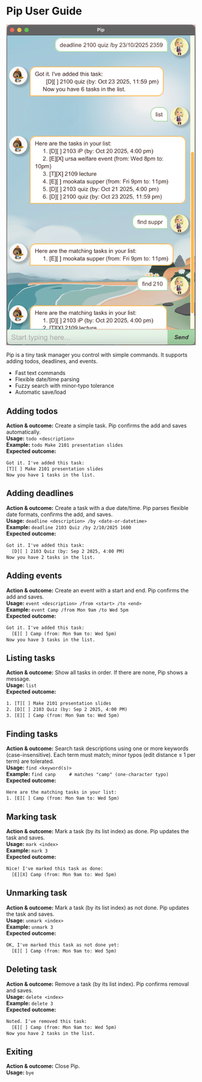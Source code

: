 # Pip User Guide

![Ui.png](Ui.png)

Pip is a tiny task manager you control with simple commands. It supports adding todos, deadlines, and events.
- Fast text commands 
- Flexible date/time parsing 
- Fuzzy search with minor-typo tolerance 
- Automatic save/load

## Adding todos
**Action & outcome:** Create a simple task. Pip confirms the add and saves automatically.<br>
**Usage:** `todo <description>`<br>
**Example:** `todo Make 2101 presentation slides`<br>
**Expected outcome:**
```
Got it. I've added this task:
[T][ ] Make 2101 presentation slides
Now you have 1 tasks in the list.
```

## Adding deadlines
**Action & outcome:** Create a task with a due date/time. Pip parses flexible date formats, confirms the add, and saves.<br>
**Usage:** `deadline <description> /by <date-or-datetime>`<br>
**Example:** `deadline 2103 Quiz /by 2/10/2025 1600`<br>
**Expected outcome:**
```
Got it. I've added this task:
  [D][ ] 2103 Quiz (by: Sep 2 2025, 4:00 PM)
Now you have 2 tasks in the list.
```

## Adding events
**Action & outcome:** Create an event with a start and end. Pip confirms the add and saves.<br>
**Usage:** `event <description> /from <start> /to <end>`<br>
**Example:** `event Camp /from Mon 9am /to Wed 5pm`<br>
**Expected outcome:**
```
Got it. I've added this task:
  [E][ ] Camp (from: Mon 9am to: Wed 5pm)
Now you have 3 tasks in the list.
```

## Listing tasks
**Action & outcome:** Show all tasks in order. If there are none, Pip shows a message.<br>
**Usage:** `list`<br>
**Expected outcome:**<br>
```
1. [T][ ] Make 2101 presentation slides
2. [D][ ] 2103 Quiz (by: Sep 2 2025, 4:00 PM)
3. [E][ ] Camp (from: Mon 9am to: Wed 5pm)
```

## Finding tasks
**Action & outcome:** Search task descriptions using one or more keywords (case-insensitive). Each term must match; minor typos (edit distance ≤ 1 per term) are tolerated.<br>
**Usage:** `find <keyword(s)>`<br>
**Example:** `find canp     # matches "camp" (one-character typo)`<br>
**Expected outcome:**
```
Here are the matching tasks in your list:
1. [E][ ] Camp (from: Mon 9am to: Wed 5pm)
```

## Marking task
**Action & outcome:** Mark a task (by its list index) as done. Pip updates the task and saves.<br>
**Usage:** `mark <index>`<br>
**Example:** `mark 3`<br>
**Expected outcome:**
```
Nice! I've marked this task as done:
  [E][X] Camp (from: Mon 9am to: Wed 5pm)
```

## Unmarking task
**Action & outcome:** Mark a task (by its list index) as not done. Pip updates the task and saves.<br>
**Usage:** `unmark <index>`<br>
**Example:** `unmark 3`<br>
**Expected outcome:**
```
OK, I've marked this task as not done yet:
  [E][ ] Camp (from: Mon 9am to: Wed 5pm)
```

## Deleting task
**Action & outcome:** Remove a task (by its list index). Pip confirms removal and saves.<br>
**Usage:** `delete <index>`<br>
**Example:** `delete 3`<br>
**Expected outcome:**
```
Noted. I've removed this task:
  [E][ ] Camp (from: Mon 9am to: Wed 5pm)
Now you have 2 tasks in the list.
```

## Exiting
**Action & outcome:** Close Pip.<br>
**Usage:** `bye`<br>
